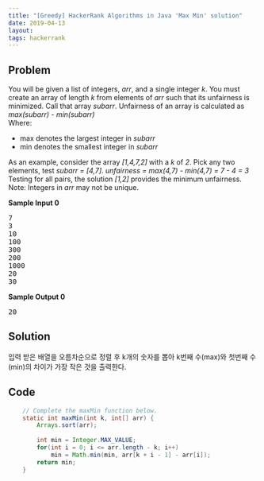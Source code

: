 ```yaml
---
title: "[Greedy] HackerRank Algorithms in Java 'Max Min' solution"
date: 2019-04-13
layout:
tags: hackerrank
---
```



## Problem
You will be given a list of integers, <i>arr</i>, and a single integer <i>k</i>. You must create an array of length <i>k</i> from elements of <i>arr</i> such that its unfairness is minimized. Call that array <i>subarr</i>. Unfairness of an array is calculated as
<i>max(subarr) - min(subarr)</i>
<br>
Where: 
- max denotes the largest integer in <i>subarr</i> 
- min denotes the smallest integer in <i>subarr</i>

As an example, consider the array <i>[1,4,7,2]</i> with a <i>k</i> of <i>2</i>. Pick any two elements, test <i>subarr = [4,7]</i>.
<i>unfairness = max(4,7) - min(4,7) = 7 - 4 = 3</i>
Testing for all pairs, the solution <i>[1,2]</i> provides the minimum unfairness.
<br>
Note: Integers in <i>arr</i> may not be unique.

<strong>Sample Input 0</strong>
<pre>
7
3
10
100
300
200
1000
20
30
</pre>
<strong>Sample Output 0</strong>
<pre>
20
</pre>


## Solution
입력 받은 배열을 오름차순으로 정렬 후 k개의 숫자를 뽑아 k번째 수(max)와 첫번째 수 (min)의 차이가 가장 작은 것을 출력한다. 


## Code
```java
    // Complete the maxMin function below.
    static int maxMin(int k, int[] arr) {
        Arrays.sort(arr);
        
        int min = Integer.MAX_VALUE;
        for(int i = 0; i <= arr.length - k; i++) 
            min = Math.min(min, arr[k + i - 1] - arr[i]);
        return min;
    }
```
